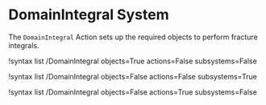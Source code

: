 # DomainIntegral System

The `DomainIntegral` Action sets up the required objects to perform fracture integrals.

!syntax list /DomainIntegral objects=True actions=False subsystems=False

!syntax list /DomainIntegral objects=False actions=False subsystems=True

!syntax list /DomainIntegral objects=False actions=True subsystems=False
